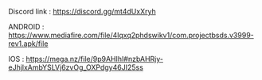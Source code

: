Discord link : https://discord.gg/mt4dUxXryh

ANDROID : https://www.mediafire.com/file/4lqxq2phdswikv1/com.projectbsds.v3999-rev1.apk/file

IOS : https://mega.nz/file/9p9AHIhI#nzbAHRjy-eJhjlxAmbYSLVj6zvOg_OXPdgy46JI25ss
